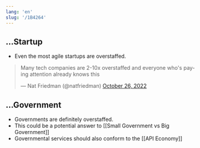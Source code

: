 ```yaml
---
lang: 'en'
slug: '/1B4264'
---
```


## ...Startup

- Even the most agile startups are overstaffed.

<blockquote class="twitter-tweet"><p lang="en" dir="ltr">Many tech companies are 2-10x overstaffed and everyone who&#39;s paying attention already knows this</p>&mdash; Nat Friedman (@natfriedman) <a href="https://twitter.com/natfriedman/status/1585399067906932736?ref_src=twsrc%5Etfw">October 26, 2022</a></blockquote> <script async src="https://platform.twitter.com/widgets.js" charset="utf-8"></script>

## ...Government

- Governments are definitely overstaffed.
- This could be a potential answer to [[Small Government vs Big Government]]
- Governmental services should also conform to the [[API Economy]]
